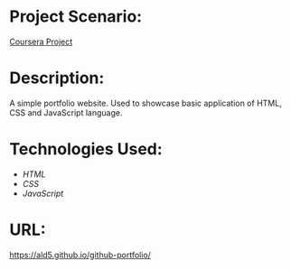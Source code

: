# Project Scenario:

[Coursera Project](https://www.coursera.org/projects/showcase-build-a-portfolio-website-html-css-javascript)

# Description:

A simple portfolio website. Used to showcase basic application of HTML, CSS and JavaScript language.

# Technologies Used:

- *HTML*
- *CSS*
- *JavaScript*

# URL:
https://ald5.github.io/github-portfolio/
